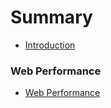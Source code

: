 # Summary

* [Introduction](README.md)

### Web Performance
* [Web Performance](web-performance/README.md)

